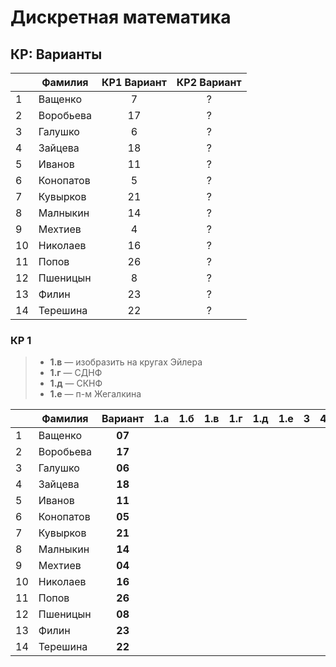 <!DOCTYPE html>
<html>

<head>
  <meta charset="utf-8">
  <meta name="viewport" content="width=device-width, initial-scale=1.0">
  <title>students</title>
  <link rel="stylesheet" href="http://app.classeur.io/base-min.css" />
  <script type="text/javascript" src="https://cdn.mathjax.org/mathjax/latest/MathJax.js?config=TeX-AMS_HTML"></script>
</head>

<body>
  <div class="export-container"><h1 id="дискретная-математика">Дискретная математика</h1>
<h2 id="кр-варианты">КР: Варианты</h2>
<table>
<thead>
<tr>
<th></th>
<th>Фамилия</th>
<th align="center">КР1 Вариант</th>
<th align="center">КР2 Вариант</th>
</tr>
</thead>
<tbody>
<tr>
<td>1</td>
<td>Ващенко</td>
<td align="center">7</td>
<td align="center">?</td>
</tr>
<tr>
<td>2</td>
<td>Воробьева</td>
<td align="center">17</td>
<td align="center">?</td>
</tr>
<tr>
<td>3</td>
<td>Галушко</td>
<td align="center">6</td>
<td align="center">?</td>
</tr>
<tr>
<td>4</td>
<td>Зайцева</td>
<td align="center">18</td>
<td align="center">?</td>
</tr>
<tr>
<td>5</td>
<td>Иванов</td>
<td align="center">11</td>
<td align="center">?</td>
</tr>
<tr>
<td>6</td>
<td>Конопатов</td>
<td align="center">5</td>
<td align="center">?</td>
</tr>
<tr>
<td>7</td>
<td>Кувырков</td>
<td align="center">21</td>
<td align="center">?</td>
</tr>
<tr>
<td>8</td>
<td>Малныкин</td>
<td align="center">14</td>
<td align="center">?</td>
</tr>
<tr>
<td>9</td>
<td>Мехтиев</td>
<td align="center">4</td>
<td align="center">?</td>
</tr>
<tr>
<td>10</td>
<td>Николаев</td>
<td align="center">16</td>
<td align="center">?</td>
</tr>
<tr>
<td>11</td>
<td>Попов</td>
<td align="center">26</td>
<td align="center">?</td>
</tr>
<tr>
<td>12</td>
<td>Пшеницын</td>
<td align="center">8</td>
<td align="center">?</td>
</tr>
<tr>
<td>13</td>
<td>Филин</td>
<td align="center">23</td>
<td align="center">?</td>
</tr>
<tr>
<td>14</td>
<td>Терешина</td>
<td align="center">22</td>
<td align="center">?</td>
</tr>
</tbody>
</table>
<h3 id="кр-1">КР 1</h3>
<blockquote>
<ul>
<li><strong>1.в</strong> — изобразить на кругах Эйлера</li>
<li><strong>1.г</strong> — СДНФ</li>
<li><strong>1.д</strong> — СКНФ</li>
<li><strong>1.е</strong> — п-м Жегалкина</li>
</ul>
</blockquote>
<table>
<thead>
<tr>
<th></th>
<th>Фамилия</th>
<th align="center">Вариант</th>
<th align="center">1.а</th>
<th align="center">1.б</th>
<th align="center">1.в</th>
<th align="center">1.г</th>
<th align="center">1.д</th>
<th align="center">1.е</th>
<th align="center">3</th>
<th align="center">4.1</th>
<th align="center">4.2</th>
<th align="center">4.3</th>
<th align="center">4.4</th>
<th align="center">5</th>
<th align="center">∑</th>
</tr>
</thead>
<tbody>
<tr>
<td>1</td>
<td>Ващенко</td>
<td align="center"><strong>07</strong></td>
<td align="center"></td>
<td align="center"></td>
<td align="center"></td>
<td align="center"></td>
<td align="center"></td>
<td align="center"></td>
<td align="center"></td>
<td align="center"></td>
<td align="center"></td>
<td align="center"></td>
<td align="center"></td>
<td align="center"></td>
<td align="center"></td>
</tr>
<tr>
<td>2</td>
<td>Воробьева</td>
<td align="center"><strong>17</strong></td>
<td align="center"></td>
<td align="center"></td>
<td align="center"></td>
<td align="center"></td>
<td align="center"></td>
<td align="center"></td>
<td align="center"></td>
<td align="center"></td>
<td align="center"></td>
<td align="center"></td>
<td align="center"></td>
<td align="center"></td>
<td align="center"></td>
</tr>
<tr>
<td>3</td>
<td>Галушко</td>
<td align="center"><strong>06</strong></td>
<td align="center"></td>
<td align="center"></td>
<td align="center"></td>
<td align="center"></td>
<td align="center"></td>
<td align="center"></td>
<td align="center"></td>
<td align="center"></td>
<td align="center"></td>
<td align="center"></td>
<td align="center"></td>
<td align="center"></td>
<td align="center"></td>
</tr>
<tr>
<td>4</td>
<td>Зайцева</td>
<td align="center"><strong>18</strong></td>
<td align="center"></td>
<td align="center"></td>
<td align="center"></td>
<td align="center"></td>
<td align="center"></td>
<td align="center"></td>
<td align="center"></td>
<td align="center"></td>
<td align="center"></td>
<td align="center"></td>
<td align="center"></td>
<td align="center"></td>
<td align="center"></td>
</tr>
<tr>
<td>5</td>
<td>Иванов</td>
<td align="center"><strong>11</strong></td>
<td align="center"></td>
<td align="center"></td>
<td align="center"></td>
<td align="center"></td>
<td align="center"></td>
<td align="center"></td>
<td align="center"></td>
<td align="center"></td>
<td align="center"></td>
<td align="center"></td>
<td align="center"></td>
<td align="center"></td>
<td align="center"></td>
</tr>
<tr>
<td>6</td>
<td>Конопатов</td>
<td align="center"><strong>05</strong></td>
<td align="center"></td>
<td align="center"></td>
<td align="center"></td>
<td align="center"></td>
<td align="center"></td>
<td align="center"></td>
<td align="center"></td>
<td align="center"></td>
<td align="center"></td>
<td align="center"></td>
<td align="center"></td>
<td align="center"></td>
<td align="center"></td>
</tr>
<tr>
<td>7</td>
<td>Кувырков</td>
<td align="center"><strong>21</strong></td>
<td align="center"></td>
<td align="center"></td>
<td align="center"></td>
<td align="center"></td>
<td align="center"></td>
<td align="center"></td>
<td align="center"></td>
<td align="center"></td>
<td align="center"></td>
<td align="center"></td>
<td align="center"></td>
<td align="center"></td>
<td align="center"></td>
</tr>
<tr>
<td>8</td>
<td>Малныкин</td>
<td align="center"><strong>14</strong></td>
<td align="center"></td>
<td align="center"></td>
<td align="center"></td>
<td align="center"></td>
<td align="center"></td>
<td align="center"></td>
<td align="center"></td>
<td align="center"></td>
<td align="center"></td>
<td align="center"></td>
<td align="center"></td>
<td align="center"></td>
<td align="center"></td>
</tr>
<tr>
<td>9</td>
<td>Мехтиев</td>
<td align="center"><strong>04</strong></td>
<td align="center"></td>
<td align="center"></td>
<td align="center"></td>
<td align="center"></td>
<td align="center"></td>
<td align="center"></td>
<td align="center"></td>
<td align="center"></td>
<td align="center"></td>
<td align="center"></td>
<td align="center"></td>
<td align="center"></td>
<td align="center"></td>
</tr>
<tr>
<td>10</td>
<td>Николаев</td>
<td align="center"><strong>16</strong></td>
<td align="center"></td>
<td align="center"></td>
<td align="center"></td>
<td align="center"></td>
<td align="center"></td>
<td align="center"></td>
<td align="center"></td>
<td align="center"></td>
<td align="center"></td>
<td align="center"></td>
<td align="center"></td>
<td align="center"></td>
<td align="center"></td>
</tr>
<tr>
<td>11</td>
<td>Попов</td>
<td align="center"><strong>26</strong></td>
<td align="center"></td>
<td align="center"></td>
<td align="center"></td>
<td align="center"></td>
<td align="center"></td>
<td align="center"></td>
<td align="center"></td>
<td align="center"></td>
<td align="center"></td>
<td align="center"></td>
<td align="center"></td>
<td align="center"></td>
<td align="center"></td>
</tr>
<tr>
<td>12</td>
<td>Пшеницын</td>
<td align="center"><strong>08</strong></td>
<td align="center"></td>
<td align="center"></td>
<td align="center"></td>
<td align="center"></td>
<td align="center"></td>
<td align="center"></td>
<td align="center"></td>
<td align="center"></td>
<td align="center"></td>
<td align="center"></td>
<td align="center"></td>
<td align="center"></td>
<td align="center"></td>
</tr>
<tr>
<td>13</td>
<td>Филин</td>
<td align="center"><strong>23</strong></td>
<td align="center"></td>
<td align="center"></td>
<td align="center"></td>
<td align="center"></td>
<td align="center"></td>
<td align="center"></td>
<td align="center"></td>
<td align="center"></td>
<td align="center"></td>
<td align="center"></td>
<td align="center"></td>
<td align="center"></td>
<td align="center"></td>
</tr>
<tr>
<td>14</td>
<td>Терешина</td>
<td align="center"><strong>22</strong></td>
<td align="center"></td>
<td align="center"></td>
<td align="center"></td>
<td align="center"></td>
<td align="center"></td>
<td align="center"></td>
<td align="center"></td>
<td align="center"></td>
<td align="center"></td>
<td align="center"></td>
<td align="center"></td>
<td align="center"></td>
<td align="center"></td>
</tr>
</tbody>
</table></div>
</body>

</html>

